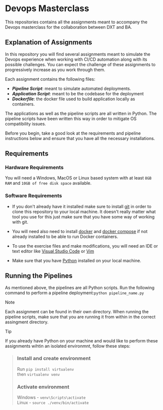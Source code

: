 # Devops Masterclass
This repositories contains all the assignments meant to accompany the Devops masterclass for the collaboration between DXT and BA.

## Explanation of Assignments 
In this repository you will find several assignments meant to simulate the Devops experience when working with CI/CD automation along with its possible challenges. You can expect the challenge of these assignments to progressively increase as you work through them. 

Each assignment contains the following files:
- ***Pipeline Script***: meant to simulate automated deployments.
- ***Application Script***: meant to be the codebase for the deployment
- ***Dockerfile***: the docker file used to build application locally as containers. 

The applications as well as the pipeline scripts are all written in Python. The pipeline scripts have been written this way in order to mitigate OS compatibility issues. 

Before you begin, take a good look at the requirements and pipeline instructions below and ensure that you have all the necessary installations.  

## Requirements 

### Hardware Requirements

You will need a Windows, MacOS or Linux based system with at least `8GB RAM` and `10GB of free disk space` available.

### Software Requirements

- If you don't already have it installed make sure to install [git](https://git-scm.com/downloads) in order to clone this repository to your local machine. It doesn't really matter what tool you use for this just make sure that you have some way of working with git.   

- You will need also need to install [docker](https://docs.docker.com/engine/install/) and [docker compose](https://docs.docker.com/compose/install/) if not already installed to be able to run Docker containers.

- To use the exercise files and make modifications, you will need an IDE or text editor like [Visual Studio Code](https://code.visualstudio.com/download) or [Vim](https://www.vim.org/download.php)

- Make sure that you have [Python](https://wiki.python.org/moin/BeginnersGuide/Download) installed on your local machine. 


## Running the Pipelines
As mentioned above, the pipelines are all Python scripts. Run the following command to perform a pipeline deployment:`python pipeline_name.py`

> [!NOTE] 
> Each assignment can be found in their own directory. When running the pipeline scripts, make sure that you are running it from within in the correct assingment directory.  


> [!TIP]
If you already have Python on your machine and would like to perform these assignments wihtin an isolated environmnt, follow these steps: 
>  ### Install and create environment
> Run `pip install virtualenv` \
> then `virtualenv venv`
>
> ### Activate environment
> Windows - `venv\Scripts\activate` \
> Linux - `source ./venv/bin/activate`
